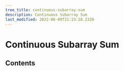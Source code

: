 ```yaml
---
tree_title: continuous-subarray-sum
description: Continuous Subarray Sum
last_modified: 2022-06-09T21:23:28.2328
---
```


# Continuous Subarray Sum

## Contents
